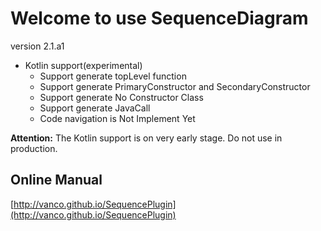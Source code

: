 # Welcome to use SequenceDiagram

version 2.1.a1

- Kotlin support(experimental)
    - Support generate topLevel function
    - Support generate PrimaryConstructor and SecondaryConstructor
    - Support generate No Constructor Class
    - Support generate JavaCall
    - Code navigation is Not Implement Yet
    
**Attention:** The Kotlin support is on very early stage. Do not use in production.

## Online Manual
[http://vanco.github.io/SequencePlugin](http://vanco.github.io/SequencePlugin)
